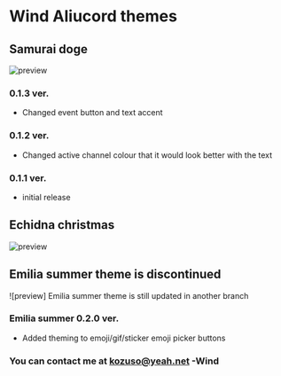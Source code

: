 # Wind Aliucord themes
## Samurai doge
![preview](https://raw.githubusercontent.com/Drownbywind/Aliu-Themes/main/samurai_doge_preview.png)
### 0.1.3 ver.
* Changed event button and text accent
### 0.1.2 ver.
* Changed active channel colour that it would look better with the text
### 0.1.1 ver.   
* initial release

## Echidna christmas
![preview](https://raw.githubusercontent.com/Drownbywind/Aliu-Themes/main/echidna_christmas_preview.png)

## Emilia summer theme is discontinued
![preview]
Emilia summer theme is still updated in another branch
### Emilia summer 0.2.0 ver.
* Added theming to emoji/gif/sticker emoji picker buttons

### You can contact me at kozuso@yeah.net -Wind
